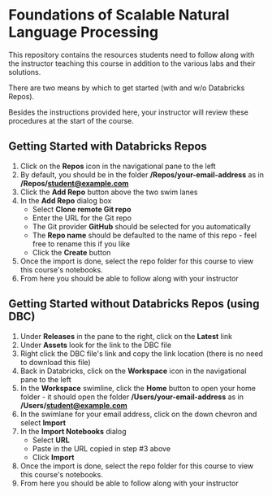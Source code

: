 # Foundations of Scalable Natural Language Processing
This repository contains the resources students need to follow along with the instructor teaching this course in addition to the various labs and their solutions.

There are two means by which to get started (with and w/o Databricks Repos).

Besides the instructions provided here, your instructor will review these procedures at the start of the course.

## Getting Started with Databricks Repos
1. Click on the **Repos** icon in the navigational pane to the left
2. By default, you should be in the folder **/Repos/your-email-address** as in **/Repos/student@example.com**
3. Click the **Add Repo** button above the two swim lanes
4. In the **Add Repo** dialog box
   * Select **Clone remote Git repo**
   * Enter the URL for the Git repo
   * The Git provider **GitHub** should be selected for you automatically
   * The **Repo name** should be defaulted to the name of this repo - feel free to rename this if you like
   * Click the **Create** button
5. Once the import is done, select the repo folder for this course to view this course's notebooks.
6. From here you should be able to follow along with your instructor

## Getting Started without Databricks Repos (using DBC)
1. Under **Releases** in the pane to the right, click on the **Latest** link
2. Under **Assets** look for the link to the DBC file
3. Right click the DBC file's link and copy the link location (there is no need to download this file)
4. Back in Databricks, click on the **Workspace** icon in the navigational pane to the left
5. In the **Workspace** swimline, click the **Home** button to open your home folder - it should open the folder **/Users/your-email-address** as in **/Users/student@example.com**
6. In the swimlane for your email address, click on the down chevron and select **Import**
7. In the **Import Notebooks** dialog
   * Select **URL**
   * Paste in the URL copied in step #3 above
   * Click **Import**
8. Once the import is done, select the repo folder for this course to view this course's notebooks.
9. From here you should be able to follow along with your instructor
